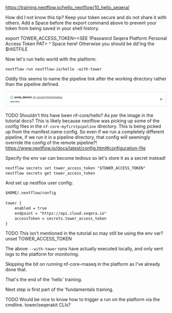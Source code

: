 https://training.nextflow.io/hello_nextflow/10_hello_seqera/

How did I not know this tip? 
Keep your token secure and do not share it with others. Add a Space before the export command above to prevent your token from being saved in your shell history.

 export TOWER_ACCESS_TOKEN=<SEE 1Password Seqera Platform Personal Access Token PAT>
^
Space here! Otherwise you should be dd'ing the $HISTFILE

Now let's run hello world with the platform:

    nextflow run nextflow-io/hello -with-tower

Oddly this seems to name the pipeline link after the working directory rather than the pipeline defined.

![alt text](image.png)

TODO Shouldn't this have been nf-core/hello? As per the image in the tutorial docs?
This is likely because nextflow was picking up some of the config files in the `nf-core-myfirstpipeline` directory. This is being picked up from the manifest.name config. So even if we run a completely different pipeline, if we run it in a pipeline directory, that config will seemingly override the config of the remote pipeline?! https://www.nextflow.io/docs/latest/config.html#configuration-file


Specify the env var can become tedious so let's store it as a secret instead!

    nextflow secrets set tower_access_token "$TOWER_ACCESS_TOKEN"
    nextflow secrets get tower_access_token

And set up nestflox user config:

    $HOME/.nextflow/config

    tower {
        enabled = true
        endpoint = "https://api.cloud.seqera.io"
        accessToken = secrets.tower_access_token
    }

TODO This isn't mentioned in the tutorial so may still be using the env var?
    unset TOWER_ACCESS_TOKEN

The above `--with-tower` runs have actually executed locally, and only sent logs to the platform for monitoring.

Skipping the bit on running nf-core-rnaseq in the platform as I've already done that.

That's the end of the 'hello' training.

Next step is first part of the 'fundamentals training.

TODO Would be nice to know how to trigger a run on the platform via the cmdline. tower/seqerakit CLIs?